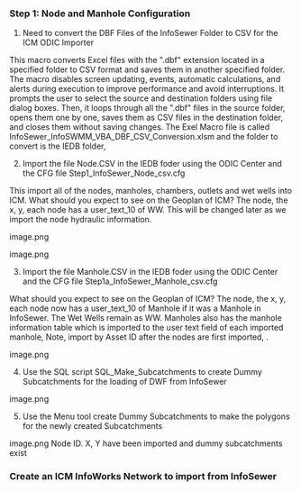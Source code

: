 ### Step 1: Node and Manhole Configuration

1. Need to convert the DBF Files of the InfoSewer Folder to CSV for the ICM ODIC Importer 

This macro converts Excel files with the ".dbf" extension located in a specified folder to CSV format and saves them in another specified folder. The macro disables screen updating, events, automatic calculations, and alerts during execution to improve performance and avoid interruptions. It prompts the user to select the source and destination folders using file dialog boxes. Then, it loops through all the ".dbf" files in the source folder, opens them one by one, saves them as CSV files in the destination folder, and closes them without saving changes.  The Exel Macro file is called InfoSewer_InfoSWMM_VBA_DBF_CSV_Conversion.xlsm and the folder to convert is the IEDB folder,

2. Import the file Node.CSV in the IEDB foder using the ODIC Center and the CFG file Step1_InfoSewer_Node_csv.cfg

This import all of the nodes, manholes, chambers, outlets and wet wells into ICM. What should you expect to see on the Geoplan of ICM?  The node, the x, y, each node has a user_text_10 of WW.  This will be changed later as we import the node hydraulic information.


image.png


image.png

3. Import the file Manhole.CSV in the IEDB foder using the ODIC Center and the CFG file Step1a_InfoSewer_Manhole_csv.cfg

What should you expect to see on the Geoplan of ICM?  The node, the x, y, each node now has a user_text_10 of Manhole if it was a Manhole in InfoSewer.  The Wet Wells remain as WW.  Manholes also has the manhole information table which is imported to the user text field of each imported manhole,  Note, import by Asset ID after the nodes are first imported, .

image.png


4. Use the SQL script SQL_Make_Subcatchments to create Dummy Subcatchments for the loading of DWF from InfoSewer 

image.png

5. Use the Menu tool create Dummy Subcatchments to make the polygons for the newly created Subcatchments

image.png
Node ID. X, Y have been imported and dummy subcatchments exist

  ### Create an ICM InfoWorks Network to import from InfoSewer


